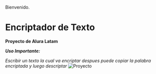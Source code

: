  Bienvenido. 
 # Encriptador de Texto
 **Proyecto de Alura Latam**
 
 ***Uso Importante:***
 
 *Escribir un texto la cual va encriptar despues puede copiar la palabra encriptada y luego descriptar*
 ![Proyecto](https://user-images.githubusercontent.com/92497107/190533006-569c8456-1c85-4a70-a527-b16109e19810.png)
